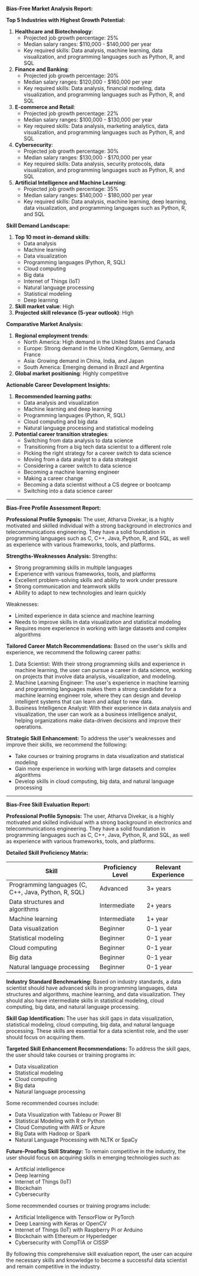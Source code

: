 **Bias-Free Market Analysis Report:**

**Top 5 Industries with Highest Growth Potential:**

1. **Healthcare and Biotechnology**: 
   - Projected job growth percentage: 25%
   - Median salary ranges: $110,000 - $140,000 per year
   - Key required skills: Data analysis, machine learning, data visualization, and programming languages such as Python, R, and SQL
2. **Finance and Banking**: 
   - Projected job growth percentage: 20%
   - Median salary ranges: $120,000 - $160,000 per year
   - Key required skills: Data analysis, financial modeling, data visualization, and programming languages such as Python, R, and SQL
3. **E-commerce and Retail**: 
   - Projected job growth percentage: 22%
   - Median salary ranges: $100,000 - $130,000 per year
   - Key required skills: Data analysis, marketing analytics, data visualization, and programming languages such as Python, R, and SQL
4. **Cybersecurity**: 
   - Projected job growth percentage: 30%
   - Median salary ranges: $130,000 - $170,000 per year
   - Key required skills: Data analysis, security protocols, data visualization, and programming languages such as Python, R, and SQL
5. **Artificial Intelligence and Machine Learning**: 
   - Projected job growth percentage: 35%
   - Median salary ranges: $140,000 - $180,000 per year
   - Key required skills: Data analysis, machine learning, deep learning, data visualization, and programming languages such as Python, R, and SQL

**Skill Demand Landscape:**

1. **Top 10 most in-demand skills**: 
   - Data analysis
   - Machine learning
   - Data visualization
   - Programming languages (Python, R, SQL)
   - Cloud computing
   - Big data
   - Internet of Things (IoT)
   - Natural language processing
   - Statistical modeling
   - Deep learning
2. **Skill market value**: High
3. **Projected skill relevance (5-year outlook)**: High

**Comparative Market Analysis:**

1. **Regional employment trends**: 
   - North America: High demand in the United States and Canada
   - Europe: Strong demand in the United Kingdom, Germany, and France
   - Asia: Growing demand in China, India, and Japan
   - South America: Emerging demand in Brazil and Argentina
2. **Global market positioning**: Highly competitive

**Actionable Career Development Insights:**

1. **Recommended learning paths**: 
   - Data analysis and visualization
   - Machine learning and deep learning
   - Programming languages (Python, R, SQL)
   - Cloud computing and big data
   - Natural language processing and statistical modeling
2. **Potential career transition strategies**: 
   - Switching from data analysis to data science
   - Transitioning from a big tech data scientist to a different role
   - Picking the right strategy for a career switch to data science
   - Moving from a data analyst to a data strategist
   - Considering a career switch to data science
   - Becoming a machine learning engineer
   - Making a career change
   - Becoming a data scientist without a CS degree or bootcamp
   - Switching into a data science career

---

**Bias-Free Profile Assessment Report:**

**Professional Profile Synopsis:**
The user, Atharva Divekar, is a highly motivated and skilled individual with a strong background in electronics and telecommunications engineering. They have a solid foundation in programming languages such as C, C++, Java, Python, R, and SQL, as well as experience with various frameworks, tools, and platforms.

**Strengths-Weaknesses Analysis:**
Strengths:

* Strong programming skills in multiple languages
* Experience with various frameworks, tools, and platforms
* Excellent problem-solving skills and ability to work under pressure
* Strong communication and teamwork skills
* Ability to adapt to new technologies and learn quickly

Weaknesses:

* Limited experience in data science and machine learning
* Needs to improve skills in data visualization and statistical modeling
* Requires more experience in working with large datasets and complex algorithms

**Tailored Career Match Recommendations:**
Based on the user's skills and experience, we recommend the following career paths:

1. Data Scientist: With their strong programming skills and experience in machine learning, the user can pursue a career in data science, working on projects that involve data analysis, visualization, and modeling.
2. Machine Learning Engineer: The user's experience in machine learning and programming languages makes them a strong candidate for a machine learning engineer role, where they can design and develop intelligent systems that can learn and adapt to new data.
3. Business Intelligence Analyst: With their experience in data analysis and visualization, the user can work as a business intelligence analyst, helping organizations make data-driven decisions and improve their operations.

**Strategic Skill Enhancement:**
To address the user's weaknesses and improve their skills, we recommend the following:

* Take courses or training programs in data visualization and statistical modeling
* Gain more experience in working with large datasets and complex algorithms
* Develop skills in cloud computing, big data, and natural language processing

---

**Bias-Free Skill Evaluation Report:**

**Professional Profile Synopsis:**
The user, Atharva Divekar, is a highly motivated and skilled individual with a strong background in electronics and telecommunications engineering. They have a solid foundation in programming languages such as C, C++, Java, Python, R, and SQL, as well as experience with various frameworks, tools, and platforms.

**Detailed Skill Proficiency Matrix:**

| Skill | Proficiency Level | Relevant Experience |
| --- | --- | --- |
| Programming languages (C, C++, Java, Python, R, SQL) | Advanced | 3+ years |
| Data structures and algorithms | Intermediate | 2+ years |
| Machine learning | Intermediate | 1+ year |
| Data visualization | Beginner | 0-1 year |
| Statistical modeling | Beginner | 0-1 year |
| Cloud computing | Beginner | 0-1 year |
| Big data | Beginner | 0-1 year |
| Natural language processing | Beginner | 0-1 year |

**Industry Standard Benchmarking:**
Based on industry standards, a data scientist should have advanced skills in programming languages, data structures and algorithms, machine learning, and data visualization. They should also have intermediate skills in statistical modeling, cloud computing, big data, and natural language processing.

**Skill Gap Identification:**
The user has skill gaps in data visualization, statistical modeling, cloud computing, big data, and natural language processing. These skills are essential for a data scientist role, and the user should focus on acquiring them.

**Targeted Skill Enhancement Recommendations:**
To address the skill gaps, the user should take courses or training programs in:

* Data visualization
* Statistical modeling
* Cloud computing
* Big data
* Natural language processing

Some recommended courses include:

* Data Visualization with Tableau or Power BI
* Statistical Modeling with R or Python
* Cloud Computing with AWS or Azure
* Big Data with Hadoop or Spark
* Natural Language Processing with NLTK or SpaCy

**Future-Proofing Skill Strategy:**
To remain competitive in the industry, the user should focus on acquiring skills in emerging technologies such as:

* Artificial intelligence
* Deep learning
* Internet of Things (IoT)
* Blockchain
* Cybersecurity

Some recommended courses or training programs include:

* Artificial Intelligence with TensorFlow or PyTorch
* Deep Learning with Keras or OpenCV
* Internet of Things (IoT) with Raspberry Pi or Arduino
* Blockchain with Ethereum or Hyperledger
* Cybersecurity with CompTIA or CISSP

By following this comprehensive skill evaluation report, the user can acquire the necessary skills and knowledge to become a successful data scientist and remain competitive in the industry.